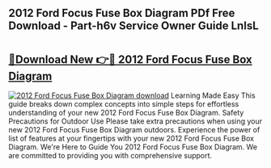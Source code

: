 ## 2012 Ford Focus Fuse Box Diagram PDf Free Download - Part-h6v Service Owner Guide LnlsL

# <h2><a href="http://dfkek1.blite.top/?on=2012+Ford+Focus+Fuse+Box+Diagram">🔗Download New 👉🔴 2012 Ford Focus Fuse Box Diagram</a></h2>

[![2012 Ford Focus Fuse Box Diagram download](https://i.imgur.com/lujVjoI.png)](http://dfkek1.blite.top/?on=2012+Ford+Focus+Fuse+Box+Diagram)
Learning Made Easy This guide breaks down complex concepts into simple steps for effortless understanding of your new 2012 Ford Focus Fuse Box Diagram. Safety Precautions for Outdoor Use Please take extra precautions when using your new 2012 Ford Focus Fuse Box Diagram outdoors. Experience the power of list of features at your fingertips with your new 2012 Ford Focus Fuse Box Diagram. We're Here to Guide You 2012 Ford Focus Fuse Box Diagram. We are committed to providing you with comprehensive support.
